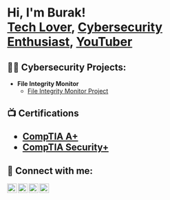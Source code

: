 <h1>Hi, I'm Burak! <br/><a href="https://github.com/BurakYedek">Tech Lover</a>, <a href="https://www.linkedin.com/in/burak-yedek/">Cybersecurity Enthusiast</a>, <a href="https://www.youtube.com/channel/UC43hvLqjjwJt4Y2Ss68CNRw">YouTuber</a></h1>

<h2>👨‍💻 Cybersecurity Projects:</h2>

- <b>File Integrity Monitor</b>
  - [File Integrity Monitor Project](https://github.com/BurakYedek/File-Integrity-Monitor)

<h2>📺 Certifications

- [CompTIA A+](https://www.credly.com/badges/c30888d5-ae69-4567-9feb-c6f9227041ed/public_url)
- [CompTIA Security+](https://www.credly.com/badges/6bafef59-3925-4dc6-9814-44f6ae3c28ad/public_url)

<h2> 🤳 Connect with me:</h2>

[<img align="left" alt="JoshMadakor | YouTube" width="22px" src="https://cdn.jsdelivr.net/npm/simple-icons@v3/icons/youtube.svg" />][youtube]
[<img align="left" alt="JoshMadakor | Twitter" width="22px" src="https://cdn.jsdelivr.net/npm/simple-icons@v3/icons/twitter.svg" />][twitter]
[<img align="left" alt="JoshMadakor | LinkedIn" width="22px" src="https://cdn.jsdelivr.net/npm/simple-icons@v3/icons/linkedin.svg" />][linkedin]
[<img align="left" alt="JoshMadakor | Instagram" width="22px" src="https://cdn.jsdelivr.net/npm/simple-icons@v3/icons/instagram.svg" />][instagram]

[twitter]: https://twitter.com/alibabarocks
[youtube]: https://www.youtube.com/channel/UC43hvLqjjwJt4Y2Ss68CNRw
[instagram]: https://www.instagram.com/neversettledown/
[linkedin]: https://www.linkedin.com/in/burak-yedek

<!--
**joshmadakor1/joshmadakor1** is a ✨ _special_ ✨ repository because its `README.md` (this file) appears on your GitHub profile.

Here are some ideas to get you started:

- 🔭 I’m currently working on ...
- 🌱 I’m currently learning ...
- 👯 I’m looking to collaborate on ...
- 🤔 I’m looking for help with ...
- 💬 Ask me about ...
- 📫 How to reach me: ...
- 😄 Pronouns: ...
- ⚡ Fun fact: ...
-->
